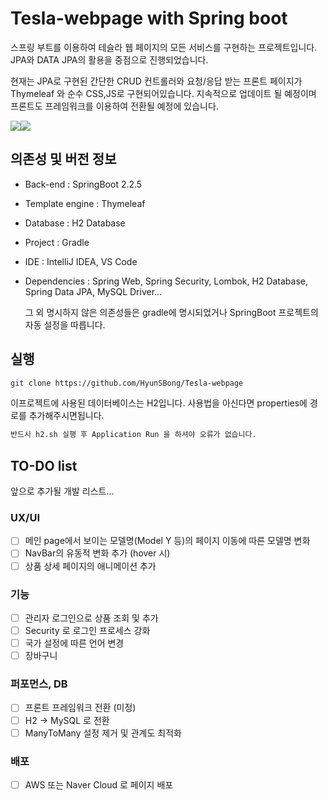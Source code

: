# Tesla-webpage with Spring boot

스프링 부트를 이용하여 테슬라 웹 페이지의 모든 서비스를 구현하는 프로젝트입니다.
JPA와 DATA JPA의 활용을 중점으로 진행되었습니다.

현재는 JPA로 구현된 간단한 CRUD 컨트롤러와 요청/응답 받는 프론트 페이지가 Thymeleaf 와 순수 CSS,JS로 구현되어있습니다. 지속적으로 업데이트 될 예정이며 프론트도 프레임워크를 이용하여 전환될 예정에 있습니다.

![](https://user-images.githubusercontent.com/69189272/118437825-40dc1880-b71e-11eb-9351-3dd22e099292.png)![](https://user-images.githubusercontent.com/69189272/118437835-446f9f80-b71e-11eb-8f94-19678b51c678.png)


## 의존성 및 버전 정보
- Back-end : SpringBoot 2.2.5

- Template engine : Thymeleaf

- Database : H2 Database

- Project : Gradle

- IDE : IntelliJ IDEA, VS Code

- Dependencies : Spring Web, Spring Security, Lombok, H2 Database, Spring Data JPA, MySQL Driver...

  그 외 명시하지 않은 의존성들은 gradle에 명시되었거나 SpringBoot 프로젝트의 자동 설정을 따릅니다.

## 실행

```bash
git clone https://github.com/HyunSBong/Tesla-webpage
```

이프로젝트에 사용된 데이터베이스는 H2입니다. 사용법을 아신다면 properties에 경로를 추가해주시면됩니다. 

```bash
반드시 h2.sh 실행 후 Application Run 을 하셔야 오류가 없습니다.
```

## TO-DO list

앞으로 추가될 개발 리스트...

### UX/UI
- [ ] 메인 page에서 보이는 모델명(Model Y 등)의 페이지 이동에 따른 모델명 변화 
- [ ] NavBar의 유동적 변화 추가 (hover 시)
- [ ] 상품 상세 페이지의 애니메이션 추가

### 기능 
- [ ] 관리자 로그인으로 상품 조회 및 추가 
- [ ] Security 로 로그인 프로세스 강화
- [ ] 국가 설정에 따른 언어 변경 
- [ ] 장바구니 

### 퍼포먼스, DB
- [ ] 프론트 프레임워크 전환 (미정)
- [ ] H2 -> MySQL 로 전환
- [ ] ManyToMany 설정 제거 및 관계도 최적화

### 배포
- [ ] AWS 또는 Naver Cloud 로 페이지 배포

